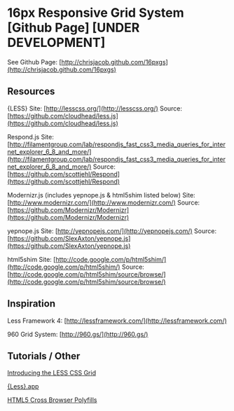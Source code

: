 # 16px Responsive Grid System [Github Page] [UNDER DEVELOPMENT]

See Github Page:
[http://chrisjacob.github.com/16pxgs](http://chrisjacob.github.com/16pxgs)


## Resources

{LESS}
Site: [http://lesscss.org/](http://lesscss.org/)
Source: [https://github.com/cloudhead/less.js](https://github.com/cloudhead/less.js)

Respond.js
Site: [http://filamentgroup.com/lab/respondjs_fast_css3_media_queries_for_internet_explorer_6_8_and_more/](http://filamentgroup.com/lab/respondjs_fast_css3_media_queries_for_internet_explorer_6_8_and_more/)
Source: [https://github.com/scottjehl/Respond](https://github.com/scottjehl/Respond)

Modernizr.js (includes yepnope.js & html5shim listed below)
Site: [http://www.modernizr.com/](http://www.modernizr.com/)
Source: [https://github.com/Modernizr/Modernizr](https://github.com/Modernizr/Modernizr)

yepnope.js
Site: [http://yepnopejs.com/](http://yepnopejs.com/)
Source: [https://github.com/SlexAxton/yepnope.js](https://github.com/SlexAxton/yepnope.js)

html5shim
Site: [http://code.google.com/p/html5shim/](http://code.google.com/p/html5shim/)
Source: [http://code.google.com/p/html5shim/source/browse/](http://code.google.com/p/html5shim/source/browse/)


## Inspiration

Less Framework 4: [http://lessframework.com/](http://lessframework.com/)

960 Grid System: [http://960.gs/](http://960.gs/)


## Tutorials / Other

[Introducing the LESS CSS Grid](http://designshack.co.uk/articles/css/introducing-the-less-css-grid)

[{Less}.app](http://incident57.com/less/)

[HTML5 Cross Browser Polyfills](https://github.com/Modernizr/Modernizr/wiki/HTML5-Cross-browser-Polyfills)
